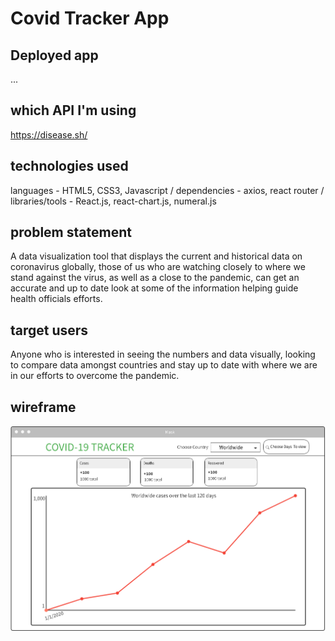 # Covid Tracker App

## Deployed app
...

## which API I'm using
https://disease.sh/

## technologies used
languages - HTML5, CSS3, Javascript /
dependencies - axios, react router /
libraries/tools - React.js, react-chart.js, numeral.js


## problem statement
A data visualization tool that displays the current and historical data on coronavirus globally, those of us who are watching closely to where we stand against the virus, as well as a close to the pandemic, can get an accurate and up to date look at some of the information helping guide health officials efforts.

## target users
Anyone who is interested in seeing the numbers and data visually, looking to compare data amongst countries and stay up to date with where we are in our efforts to overcome the pandemic. 


## wireframe
![Mask wireframe](https://github.com/DaquanJ/mask/blob/main/client/wireframe/mask-wireframe.png "Mask")

